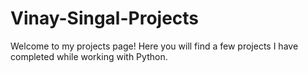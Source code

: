 # Vinay-Singal-Projects

Welcome to my projects page! Here you will find a few projects I have completed while working with Python.
